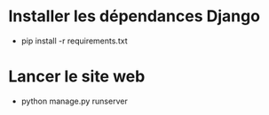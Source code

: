 # Installer les dépendances Django

- pip install -r requirements.txt

# Lancer le site web

- python manage.py runserver